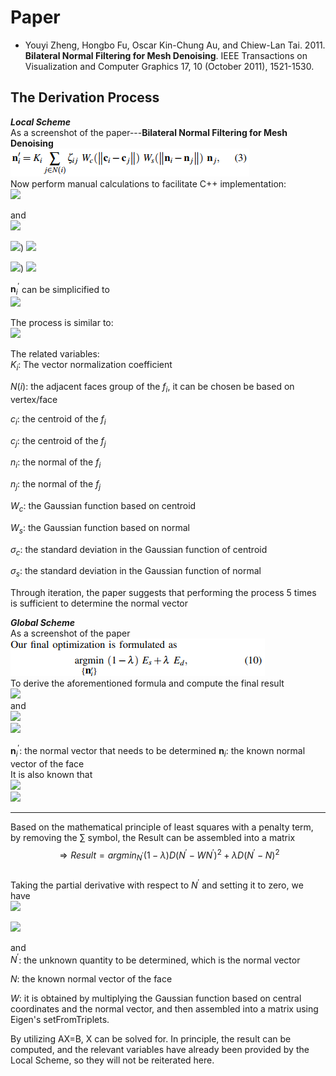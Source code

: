 # Paper
* Youyi Zheng, Hongbo Fu, Oscar Kin-Chung Au, and Chiew-Lan Tai. 2011. <b>Bilateral Normal Filtering for Mesh Denoising</b>. IEEE Transactions on Visualization and Computer Graphics 17, 10 (October 2011), 1521-1530.      

## The Derivation Process
***Local Scheme***    
As a screenshot of the paper---**Bilateral Normal Filtering for Mesh Denoising**    
![](./images/1.png)      
Now perform manual calculations to facilitate C++ implementation:      
![](https://latex.codecogs.com/svg.image?\mathbf{n}_i^\prime=K_i\sum_{j\in&space;N\left(i\right)}\zeta_{ij}W_c\left(\begin{Vmatrix}\mathbf{c}_i-\mathbf{c}_j\end{Vmatrix}\right)W_s\left(\begin{Vmatrix}\mathbf{n}_i-\mathbf{n}_j\end{Vmatrix}\right)\mathbf{n}_j&space;)


and     
![](https://latex.codecogs.com/svg.image?K_i=\frac{1}{\sum_{j\in&space;N(i)}\zeta_{ij}W_c\left(\begin{Vmatrix}\mathbf{c}_i-\mathbf{c}_j\end{Vmatrix}\right)W_s\left(\begin{Vmatrix}\mathbf{n}_i-\mathbf{n}_j\end{Vmatrix}\right)})

![](https://latex.codecogs.com/svg.image?W_c\left(\begin{Vmatrix}\mathbf{c}_i-\mathbf{c}_j\end{Vmatrix}\right)=exp\left(\begin{Vmatrix}\mathbf{c}_i-\mathbf{c}_j\end{Vmatrix}\right)^2/2\sigma_c^2))   
![](https://latex.codecogs.com/svg.image?\Rightarrow&space;W_c\left(\begin{Vmatrix}\mathbf{c}_i-\mathbf{c}_j\end{Vmatrix}\right)=e^{-\frac{\begin{Vmatrix}\mathbf{c}_i-\mathbf{c}_j\end{Vmatrix}^2}{2\sigma_c^2}})   

![](https://latex.codecogs.com/svg.image?&space;W_s\left(\begin{Vmatrix}\mathbf{n}_i-\mathbf{n}_j\end{Vmatrix}\right)=exp\left(\begin{Vmatrix}\mathbf{n}_i-\mathbf{n}_j\end{Vmatrix}\right)^2/2\sigma_s^2))  
![](https://latex.codecogs.com/svg.image?\Rightarrow&space;W_s\left(\begin{Vmatrix}\mathbf{n}_i-\mathbf{n}_j\end{Vmatrix}\right)=e^{-\frac{\begin{Vmatrix}\mathbf{n}_i-\mathbf{n}_j\end{Vmatrix}^2}{2\sigma_s^2}})  

$\mathbf{n}_i^\prime$ can be simplicified to                            
![](https://latex.codecogs.com/svg.image?\mathbf{n}_i^\prime=\frac{\sum_{j\in&space;N\left(i\right)}\zeta_{ij}e^{-\frac{\begin{Vmatrix}\mathbf{n}_i-\mathbf{n}_j\end{Vmatrix}^2}{2\sigma_s^2}}e^{-\frac{\begin{Vmatrix}\mathbf{n}_i-\mathbf{n}_j\end{Vmatrix}^2}{2\sigma_s^2}}\mathbf{n}_j}{\sum_{j\in&space;N\left(i\right)}\zeta_{ij}e^{-\frac{\begin{Vmatrix}\mathbf{n}_i-\mathbf{n}_j\end{Vmatrix}^2}{2\sigma_s^2}}e^{-\frac{\begin{Vmatrix}\mathbf{n}_i-\mathbf{n}_j\end{Vmatrix}^2}{2\sigma_s^2}}})


The process is similar to:    
![](https://latex.codecogs.com/svg.image?\mathbf{n}_i^\prime=\frac{K_1\mathbf{n}_1&plus;K_2\mathbf{n}_2&plus;K_3\mathbf{n}_3&plus;\cdots}{K_1&plus;K_2&plus;K_3&plus;\cdots})

The related variables:        
$K_i$: The vector normalization coefficient

$N(i)$: the adjacent faces group of the $f_i$, it can be chosen be based on vertex/face

$c_i$: the centroid of the $f_i$

$c_j$: the centroid of the $f_j$

$n_i$: the normal of the $f_i$

$n_j$: the normal of the $f_j$

$W_c$: the Gaussian function based on centroid

$W_s$: the Gaussian function based on normal

$\sigma_c$: the standard deviation in the Gaussian function of centroid

$\sigma_s$: the standard deviation in the Gaussian function of normal

Through iteration, the paper suggests that performing the process 5 times is sufficient to determine the normal vector

***Global Scheme***      
As a screenshot of the paper    
![](./images/2.png)  
To derive the aforementioned formula and compute the final result  
![](https://latex.codecogs.com/svg.image?\underset{\mathbf{n}_i^\prime}{argmin}\left(1-\lambda\right)E_s&plus;\lambda&space;E_d=\underset{\mathbf{n}_i^\prime}{argmin}\left(1-\lambda\right)\begin{Vmatrix}\mathbf{n}_i^\prime-K_i\sum_{j\in&space;N\left(i\right)}w_{ij}\mathbf{n}_j^\prime\end{Vmatrix}^2&plus;\lambda\begin{Vmatrix}\mathbf{n}_i^\prime-\mathbf{n}_i\end{Vmatrix}^2&space;)   
and    
![](https://latex.codecogs.com/svg.image?E_s=\sum_i&space;A_i\begin{Vmatrix}\mathbf{n}_i^\prime-K_i\sum_{j\in&space;N\left(i\right)}w_{ij}\mathbf{n}_j^\prime\end{Vmatrix}^2)        
![](https://latex.codecogs.com/svg.image?E_d=\lambda\sum_i&space;A_i\begin{Vmatrix}\mathbf{n}_i^\prime-\mathbf{n}_i\end{Vmatrix}^2&space;)    

$\mathbf{n}_i^\prime$: the normal vector that needs to be determined
$\mathbf{n}_i$: the known normal vector of the face   
It is also known that    
![](https://latex.codecogs.com/svg.image?\sum_{j\in&space;N\left(i\right)}w_{ij}\mathbf{n}_j^\prime=\sum_{i\in&space;N\left(j\right)}w_{ji}\mathbf{n}_i^\prime)   
![](https://latex.codecogs.com/svg.image?\Rightarrow&space;Result=\underset{\mathbf{n}_i^\prime}{argmin}\left(1-\lambda\right)\begin{Vmatrix}\mathbf{n}_i^\prime-K_i\sum_{i\in&space;N\left(j\right)}w_{ji}\mathbf{n}_i^\prime\end{Vmatrix}^2&plus;\lambda\begin{Vmatrix}\mathbf{n}_i^\prime-\mathbf{n}_i\end{Vmatrix}^2&space;)   

-------------------------------------------------------------------
Based on the mathematical principle of least squares with a penalty term, by removing the ∑ symbol, the Result can be assembled into a matrix    
$$\Rightarrow Result = argmin_{N^\prime} (1 - \lambda) D (N^\prime - W N^\prime)^2 + \lambda D (N^\prime - N)^2$$    
Taking the partial derivative with respect to $N^\prime$ and setting it to zero, we have     
![](https://latex.codecogs.com/svg.image?\Rightarrow&space;2&space;N^\prime\left(1-\lambda\right)D\left(1-2W&plus;W^2\right)&plus;\lambda&space;D\left(2&space;N^\prime-2&space;N\right)=0)      

![](https://latex.codecogs.com/svg.image?\Rightarrow\left[\left(1-\lambda\right)\left(1-W\right)^2&plus;\lambda\right]N^\prime=\lambda&space;N)           

and    
$N^\prime$: the unknown quantity to be determined, which is the normal vector     

$N$: the known normal vector of the face      

$W$: it is obtained by multiplying the Gaussian function based on central coordinates and the normal vector, and then assembled into a matrix using Eigen's setFromTriplets.      

By utilizing AX=B, X can be solved for. In principle, the result can be computed, and the relevant variables have already been provided by the Local Scheme, so they will not be reiterated here.   



















